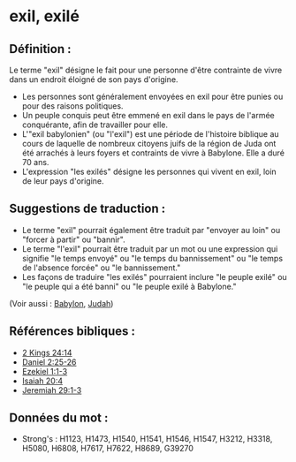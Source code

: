 # exil, exilé

## Définition :

Le terme "exil" désigne le fait pour une personne d'être contrainte de vivre dans un endroit éloigné de son pays d'origine.

* Les personnes sont généralement envoyées en exil pour être punies ou pour des raisons politiques.
* Un peuple conquis peut être emmené en exil dans le pays de l'armée conquérante, afin de travailler pour elle.
* L'"exil babylonien" (ou "l'exil") est une période de l'histoire biblique au cours de laquelle de nombreux citoyens juifs de la région de Juda ont été arrachés à leurs foyers et contraints de vivre à Babylone. Elle a duré 70 ans.
* L'expression "les exilés" désigne les personnes qui vivent en exil, loin de leur pays d'origine.

## Suggestions de traduction :

* Le terme "exil" pourrait également être traduit par "envoyer au loin" ou "forcer à partir" ou "bannir".
* Le terme "l'exil" pourrait être traduit par un mot ou une expression qui signifie "le temps envoyé" ou "le temps du bannissement" ou "le temps de l'absence forcée" ou "le bannissement."
* Les façons de traduire "les exilés" pourraient inclure "le peuple exilé" ou "le peuple qui a été banni" ou "le peuple exilé à Babylone."

(Voir aussi : [Babylon](../names/babylon.md), [Judah](../names/kingdomofjudah.md))

## Références bibliques :

* [2 Kings 24:14](rc://en/tn/help/2ki/24/14)
* [Daniel 2:25-26](rc://en/tn/help/dan/02/25)
* [Ezekiel 1:1-3](rc://en/tn/help/ezk/01/01)
* [Isaiah 20:4](rc://en/tn/help/isa/20/04)
* [Jeremiah 29:1-3](rc://en/tn/help/jer/29/01)

## Données du mot :

* Strong's : H1123, H1473, H1540, H1541, H1546, H1547, H3212, H3318, H5080, H6808, H7617, H7622, H8689, G39270
